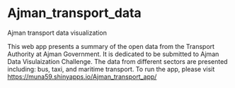 # Ajman_transport_data
Ajman transport data visualization 

This web app presents a summary of the open data from the Transport Authority at Ajman Government. It is dedicated to be submitted to Ajman Data Visulaization Challenge. The data from different sectors are presented including: bus, taxi, and maritime transport. To run the app, please visit https://muna59.shinyapps.io/Ajman_transport_app/
